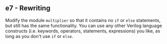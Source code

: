e7 - Rewriting
--------------

Modify the module `multiplier` so that it contains no `if` or `else`
statements, but still has the same functionality. You can use any
other Verilog language constructs (i.e. keywords, operators, statements,
expressions) you like, as long as you don't use `if` or `else`.
